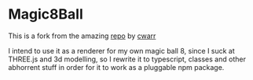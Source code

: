 # Magic8Ball

This is a fork from the amazing [repo](https://github.com/cywarr/Magic8Ball) by [cwarr](https://github.com/cywarr)

I intend to use it as a renderer for my own magic ball 8, since I suck at THREE.js and 3d modelling, so I rewrite it to typescript, classes and other abhorrent stuff in order for it to work as a pluggable npm package.